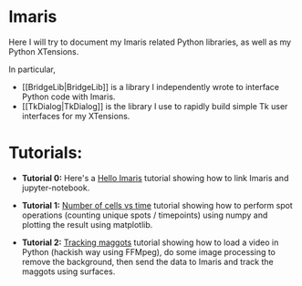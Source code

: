 # Imaris

Here I will try to document my Imaris related Python libraries, as well as my Python XTensions.

In particular,
* [[BridgeLib|BridgeLib]] is a library I independently wrote to interface Python code with Imaris.
* [[TkDialog|TkDialog]] is the library I use to rapidly build simple Tk user interfaces for my XTensions.

# Tutorials:
* **Tutorial 0:** Here's a [Hello Imaris](https://github.com/zindy/Imaris/blob/master/tutorials/hello_imaris.ipynb) tutorial showing how to link Imaris and jupyter-notebook.

* **Tutorial 1:** [Number of cells vs time](https://github.com/zindy/Imaris/blob/master/tutorials/ncells_vs_time.ipynb) tutorial showing how to perform spot operations (counting unique spots / timepoints) using numpy and plotting the result using matplotlib.

* **Tutorial 2:** [Tracking maggots](https://github.com/zindy/Imaris/blob/master/tutorials/tracking_maggots.ipynb) tutorial showing how to load a video in Python (hackish way using FFMpeg), do some image processing to remove the background, then send the data to Imaris and track the maggots using surfaces.
